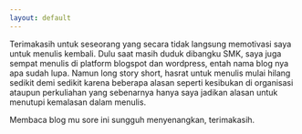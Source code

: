 ```yaml
---
layout: default
---
```


Terimakasih untuk seseorang yang secara tidak langsung memotivasi saya untuk menulis kembali. Dulu saat masih duduk dibangku SMK, saya juga sempat menulis di platform blogspot dan wordpress, entah nama blog nya apa sudah lupa. Namun long story short, hasrat untuk menulis mulai hilang sedikit demi sedikit karena beberapa alasan seperti kesibukan di organisasi ataupun perkuliahan yang sebenarnya hanya saya jadikan alasan untuk menutupi kemalasan dalam  menulis. 

Membaca blog mu sore ini sungguh menyenangkan, terimakasih.